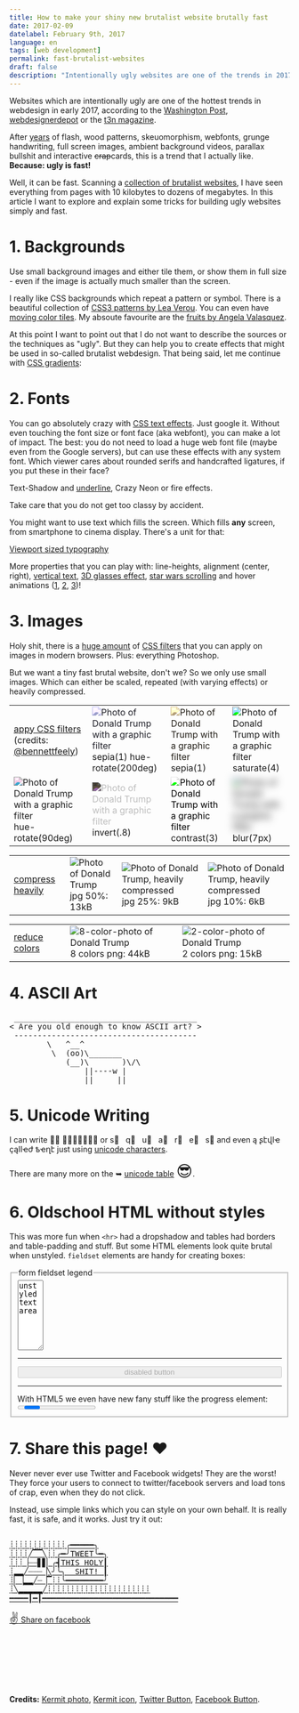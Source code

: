```yaml
---
title: How to make your shiny new brutalist website brutally fast
date: 2017-02-09
datelabel: February 9th, 2017
language: en
tags: [web development]
permalink: fast-brutalist-websites
draft: false
description: "Intentionally ugly websites are one of the trends in 2017. What I like most about this: ugly is fast!"
---
```


<link href="/images/2017/02/brutalist/styles.css" type="text/css" rel="stylesheet" />

Websites which are intentionally ugly are one of the hottest trends in webdesign in early 2017, according to the [Washington Post](https://www.washingtonpost.com/news/the-intersect/wp/2016/05/09/the-hottest-trend-in-web-design-is-intentionally-ugly-unusable-sites/), [webdesignerdepot](http://www.webdesignerdepot.com/2016/08/the-rise-and-rise-of-the-brutalist-design-trend/) or the [t3n magazine](http://t3n.de/news/web-brutalism-design-trend-705490/).

After [years](https://www.templatemonster.com/infographics/web-design-trends-years-2004-2014.php) of flash, wood patterns, skeuomorphism, webfonts, grunge handwriting, full screen images, ambient background videos, parallax bullshit and interactive <del>crap</del>cards, this is a trend that I actually like. **Because: ugly is fast!**

Well, it can be fast. Scanning a [collection of brutalist websites](http://brutalistwebsites.com/), I have seen everything from pages with 10 kilobytes to dozens of megabytes. In this article I want to explore and explain some tricks for building ugly websites simply and fast.


# 1. Backgrounds

Use small background images and either tile them, or show them in full size - even if the image is actually much smaller than the screen.

<div class="bgkermitphoto larger"></div>
<div class="bgkermiticon larger"></div>

I really like CSS backgrounds which repeat a pattern or symbol. There is a beautiful collection of [CSS3 patterns by Lea Verou](http://lea.verou.me/css3patterns/). You can even have [moving color tiles](http://codepen.io/mistic100/pen/GFHkm). My absoute favourite are the [fruits by Angela Valasquez](https://codepen.io/collection/XORbRd/).

<div class="bgcssananas full"></div>

At this point I want to point out that I do not want to describe the sources or the techniques as "ugly". But they can help you to create effects that might be used in so-called brutalist webdesign. That being said, let me continue with [CSS gradients](http://angrytools.com/gradient/):

<div class="bgcssgradient larger"></div>

# 2. Fonts

You can go absolutely crazy with [CSS text effects](https://css3gen.com/css3-text-effects/). Just google it. Without even touching the font size or font face (aka webfont), you can make a lot of impact. The best: you do not need to load a huge web font file (maybe even from the Google servers), but can use these effects with any system font. Which viewer cares about rounded serifs and handcrafted ligatures, if you put these in their face?

<span class="textshadow">Text-Shadow and <u>underline</u></span>,
<span class="textneon">Crazy Neon</span> or <span class="textfire">fire effects</span>.

Take care that you do not get <span class="textdeepshadow">too classy</span> by accident.

You might want to use text which fills the screen. Which fills **any** screen, from smartphone to cinema display. There's a unit for that:

<div class="full"><span class="texthuge"><a href="https://css-tricks.com/viewport-sized-typography/">Viewport sized typography</a></span></div>

More properties that you can play with: line-heights, alignment (center, right), [vertical text](https://davidwalsh.name/demo/css-vertical-text.php), [3D glasses effect](http://line25.com/tutorials/how-to-create-a-cool-anaglyphic-text-effect-with-css), [star wars scrolling](http://codepen.io/squarecat/pen/KuHsl) and <span class="texthover" data-letters="hover animations">hover animations</span> ([1](https://tympanus.net/codrops/2015/05/13/inspiration-for-text-styles-and-hover-effects/), [2](http://codepen.io/boldfacedesign/pen/EoGgD), [3](http://codepen.io/lbebber/pen/BzoHi))!


# 3. Images

Holy shit, there is a [huge amount](https://css-tricks.com/almanac/properties/f/filter/) of [CSS filters](https://blog.kulturbanause.de/2015/03/css-filter-effekte/) that you can apply on images in modern browsers. Plus: everything Photoshop.

But we want a tiny fast brutal website, don't we? So we only use small images. Which can either be scaled, repeated (with varying effects) or heavily compressed.

<div class="larger">
<table>
<tr>
<td><a href="http://bennettfeely.com/filters/">appy CSS filters</a><br>
(credits: <a href="https://twitter.com/bennettfeely">@bennettfeely</a>)</td>
<td><img src="/images/2017/02/brutalist/img_trump_jpeg75.jpg" alt="Photo of Donald Trump with a graphic filter"
	style="-webkit-filter:sepia(1) hue-rotate(200deg);filter:sepia(1) hue-rotate(200deg);"/>
	<br>sepia(1) hue-rotate(200deg)
</td>
<td><img src="/images/2017/02/brutalist/img_trump_jpeg75.jpg" alt="Photo of Donald Trump with a graphic filter"
	style="-webkit-filter:sepia(1);filter:sepia(1);"/>
	<br>sepia(1)
</td>
<td><img src="/images/2017/02/brutalist/img_trump_jpeg75.jpg" alt="Photo of Donald Trump with a graphic filter"
	style="-webkit-filter:saturate(4);filter: saturate(4);"/>
	<br>saturate(4)
</td>
</tr>
<tr>
<td><img src="/images/2017/02/brutalist/img_trump_jpeg75.jpg" alt="Photo of Donald Trump with a graphic filter"
	style="-webkit-filter:hue-rotate(90deg);filter:hue-rotate(90deg);"/>
	<br>hue-rotate(90deg)
</td>
<td><img src="/images/2017/02/brutalist/img_trump_jpeg75.jpg" alt="Photo of Donald Trump with a graphic filter"
	style="-webkit-filter:invert(.8);filter:invert(.8);"/>
	<br>invert(.8)
</td>
<td><img src="/images/2017/02/brutalist/img_trump_jpeg75.jpg" alt="Photo of Donald Trump with a graphic filter"
	style="-webkit-filter:contrast(3);filter:contrast(3);"/>
	<br>contrast(3)
</td>
<td><img src="/images/2017/02/brutalist/img_trump_jpeg75.jpg" alt="Photo of Donald Trump with a graphic filter"
	style="-webkit-filter:blur(7px);filter: blur(7px);"/>
	<br>blur(7px)
</td>
</tr>
</table>
</div>

<div class="larger">
	<table><tr>
		<td><a href="http://www.jpegreducer.com">compress heavily</a></td>
		<td>
			<img src="/images/2017/02/brutalist/img_trump_jpeg50.jpg" alt="Photo of Donald Trump" /><br>
			jpg 50%: 13kB
		</td>
		<td>
			<img src="/images/2017/02/brutalist/img_trump_jpeg25.jpg" alt="Photo of Donald Trump, heavily compressed" /><br>
			jpg 25%: 9kB
		</td>
		<td>
			<img src="/images/2017/02/brutalist/img_trump_jpeg10.jpg" alt="Photo of Donald Trump, heavily compressed" /><br>
			jpg 10%: 6kB
		</td>
	</tr></table>
</div>

<div class="larger">
	<table><tr>
		<td><a href="http://optimizilla.com">reduce colors</a></td>
		<td>
			<img src="/images/2017/02/brutalist/img_trump_8colors.png" alt="8-color-photo of Donald Trump" /><br>
			8 colors png: 44kB
		</td>
		<td>
			<img src="/images/2017/02/brutalist/img_trump_2colors.png" alt="2-color-photo of Donald Trump" /><br>
			2 colors png: 15kB
		</td>
	</tr></table>
</div>


# 4. ASCII Art

<pre>
 _______________________________________
&lt; Are you old enough to know ASCII art? &gt;
 ---------------------------------------
        \   ^__^
         \  (oo)\_______
            (__)\       )\/\
                ||----w |
                ||     ||</pre>


# 5. Unicode Writing

I can write &#x24d8;&#x24dd; &#x24d1;&#x24e4;&#x24d1;&#x24d1;&#x24db;&#x24d4;&#x24e2; or &#x73;&#x20e3;&#xa0;&#xa0;&#xa0;&#x71;&#x20e3;&#xa0;&#xa0;&#xa0;&#x75;&#x20e3;&#xa0;&#xa0;&#xa0;&#x61;&#x20e3;&#xa0;&#xa0;&#xa0;&#x72;&#x20e3;&#xa0;&#xa0;&#xa0;&#x65;&#x20e3;&#xa0;&#xa0;&#xa0;&#x73;&#x20e3; and even &#x105; &#x282;&#x567;&#x57e;&#x4c0;&#x4bd; &#xe7;&#x105;&#x4c0;&#x4c0;&#x4bd;&#x56a; &#x48d;&#x4bd;&#x572;&#x567; just using [unicode characters](http://lunicode.com/).

There are many more on the ➥ [unicode table](https://unicode-table.com/en/) <span style="font-size:200%">😎</span>.


# 6. Oldschool HTML without styles

This was more fun when `<hr>` had a dropshadow and tables had borders and table-padding and stuff. But some HTML elements look quite brutal when unstyled. `fieldset` elements are handy for creating boxes:

<div><form><fieldset>
	<legend>form fieldset legend</legend>
	<textarea cols="3" rows="8">unstyled    textarea</textarea>
	<hr>
	<button disabled style="width:100%">disabled button</button>
	<hr>
	With HTML5 we even have new fany stuff like the progress element:
	<progress>progress</progress>
</fieldset></form></div>


# 7. Share this page! &#10084;

Never never ever use Twitter and Facebook widgets! They are the worst! They force your users to connect to twitter/facebook servers and load tons of crap, even when they do not click.

Instead, use simple links which you can style on your own behalf. It is really fast, it is safe, and it works. Just try it out:

<a href="https://twitter.com/share?url=https%3A%2F%2Fblog.thomaspuppe.de/fast-brutalist-websites&hashtags=brutalist%2Cwebdesign&text=How%20to%20make%20your%20shiny%20new%20brutalist%20website%20brutally%20fast">
<p style="font-family:monospace;white-space:pre;">
┊┊┊┊┊┊┊┊┊┊┊┊╭━━━━━╮
┊┊┊┊╱▔▔╲┊┊╭━╯TWEET╰━╮
┊┊┊▕┈┈▋▋▏╭┫THIS HOLY┃
┊▂▂╱┈┈┈▕╲╯╰╮  SHIT! ┃
┊▏▕▂▂╱┈▕▔┊┊╰━━━━━━━━╯
┊╲▂▂▂▂▂╱┊┊┊┊┊┊┊┊┊┊┊┊┊┊┊┊┊┊┊┊┊┊
━━━━┃━┃━━━━━━━━━━━━━━━━━━━━━━━━━━━━━
</p></a>


<a href="https://www.facebook.com/sharer/sharer.php?u=https%3A%2F%2Fblog.thomaspuppe.de%2Ffast-brutalist-websites" class="facebookbutton"><span style="font-size:150%">&#9996;</span> Share on facebook</a>


<br><br><br><br><br><br>
**Credits:** [Kermit photo](https://pixabay.com/de/kermit-frosch-schneeball-werfen-601711/), [Kermit icon](https://dribbble.com/shots/1787673-Kermit), [Twitter Button](http://xahlee.info/comp/unicode_ascii_art.html), [Facebook Button](http://www.mburnette.com/blog/create-simple-faux-3d-css-button).
